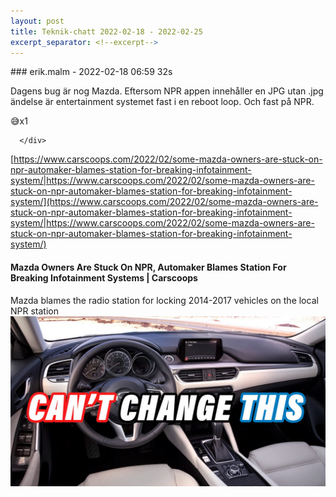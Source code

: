 ```yaml
---
layout: post
title: Teknik-chatt 2022-02-18 - 2022-02-25
excerpt_separator: <!--excerpt-->
---
```

<section class="message" markdown="1">
### erik.malm - 2022-02-18 06:59 32s

Dagens bug är nog Mazda. Eftersom NPR appen innehåller en JPG utan .jpg ändelse är entertainment systemet fast i en reboot loop. Och fast på NPR.
<div class="reactionsDiv">
<div class="reactionDiv">
<span title="bjorn.wahlberg reacted this way." class="reactionSpan">
😅x1</span>
</div>
     
      </div>
    
[https://www.carscoops.com/2022/02/some-mazda-owners-are-stuck-on-npr-automaker-blames-station-for-breaking-infotainment-system/|https://www.carscoops.com/2022/02/some-mazda-owners-are-stuck-on-npr-automaker-blames-station-for-breaking-infotainment-system/](https://www.carscoops.com/2022/02/some-mazda-owners-are-stuck-on-npr-automaker-blames-station-for-breaking-infotainment-system/|https://www.carscoops.com/2022/02/some-mazda-owners-are-stuck-on-npr-automaker-blames-station-for-breaking-infotainment-system/)

<div class="attachment"><h4>Mazda Owners Are Stuck On NPR, Automaker Blames Station For Breaking Infotainment Systems | Carscoops</h4><div class="text">Mazda blames the radio station for locking 2014-2017 vehicles on the local NPR station</div>
<a href="https://www.carscoops.com/2022/02/some-mazda-owners-are-stuck-on-npr-automaker-blames-station-for-breaking-infotainment-system/"><div class="linkdiv"><img src="/assets/blogAssets/Mazda Owners Are Stuck On NPR, Automaker Blames Station For Breaking Infotainment Systems | Carscoops" fallback="Mazda Owners Are Stuck On NPR, Automaker Blames Station For Breaking Infotainment Systems | Carscoops"/></div></a></div>
    

<!--excerpt-->
</section>
